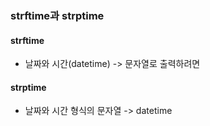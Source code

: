 
### strftime과 strptime

#### strftime
- 날짜와 시간(datetime) -> 문자열로 출력하려면 

#### strptime 
- 날짜와 시간 형식의 문자열 ->  datetime
